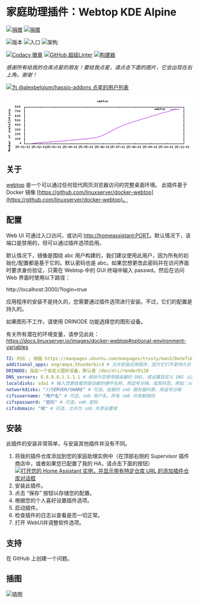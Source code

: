 # 家庭助理插件：Webtop KDE Alpine

[![捐赠][donation-badge]](https://www.buymeacoffee.com/alexbelgium)
[![捐赠][paypal-badge]](https://www.paypal.com/donate/?hosted_button_id=DZFULJZTP3UQA)

![版本](https://img.shields.io/badge/dynamic/json?label=Version&query=%24.version&url=https%3A%2F%2Fraw.githubusercontent.com%2Falexbelgium%2Fhassio-addons%2Fmaster%2Fwebtop%2Fconfig.json)
![入口](https://img.shields.io/badge/dynamic/json?label=Ingress&query=%24.ingress&url=https%3A%2F%2Fraw.githubusercontent.com%2Falexbelgium%2Fhassio-addons%2Fmaster%2Fwebtop%2Fconfig.json)
![架构](https://img.shields.io/badge/dynamic/json?color=success&label=Arch&query=%24.arch&url=https%3A%2F%2Fraw.githubusercontent.com%2Falexbelgium%2Fhassio-addons%2Fmaster%2Fwebtop%2Fconfig.json)

[![Codacy 徽章](https://app.codacy.com/project/badge/Grade/9c6cf10bdbba45ecb202d7f579b5be0e)](https://www.codacy.com/gh/alexbelgium/hassio-addons/dashboard?utm_source=github.com&utm_medium=referral&utm_content=alexbelgium/hassio-addons&utm_campaign=Badge_Grade)
[![GitHub 超级Linter](https://img.shields.io/github/actions/workflow/status/alexbelgium/hassio-addons/weekly-supelinter.yaml?label=Lint%20code%20base)](https://github.com/alexbelgium/hassio-addons/actions/workflows/weekly-supelinter.yaml)
[![构建器](https://img.shields.io/github/actions/workflow/status/alexbelgium/hassio-addons/onpush_builder.yaml?label=Builder)](https://github.com/alexbelgium/hassio-addons/actions/workflows/onpush_builder.yaml)

[donation-badge]: https://img.shields.io/badge/Buy%20me%20a%20coffee%20(no%20paypal)-%23d32f2f?logo=buy-me-a-coffee&style=flat&logoColor=white
[paypal-badge]: https://img.shields.io/badge/Buy%20me%20a%20coffee%20with%20Paypal-0070BA?logo=paypal&style=flat&logoColor=white

_感谢所有给我的仓库点星的朋友！要给我点星，请点击下面的图片，它会出现在右上角。谢谢！_

[![为 @alexbelgium/hassio-addons 点星的用户列表](https://raw.githubusercontent.com/alexbelgium/hassio-addons/master/.github/stars2.svg)](https://github.com/alexbelgium/hassio-addons/stargazers)

![下载演变](https://raw.githubusercontent.com/alexbelgium/hassio-addons/master/webtop/stats.png)

## 关于

[webtop](https://github.com/webtop/webtop) 是一个可以通过任何现代网页浏览器访问的完整桌面环境。
此插件基于 Docker 镜像 [https://github.com/linuxserver/docker-webtop](https://github.com/linuxserver/docker-webtop)。

## 配置

Web UI 可通过入口访问，或访问 <http://homeassistant:PORT>。默认情况下，该端口是禁用的，但可以通过插件选项启用。

默认情况下，镜像是围绕 abc 用户构建的，我们建议使用此用户，因为所有的初始化/配置都是基于它的。默认密码也是 abc。如果您想更改此密码并在访问界面时要求身份验证，只需在 Webtop 中的 GUI 终端中输入 passwd。然后在访问 Web 界面时使用以下路径：

http://localhost:3000/?login=true

应用程序的安装不是持久的，您需要通过插件选项进行安装。不过，它们的配置是持久的。

如果图形不工作，请使用 DRINODE 功能选择您的图形设备。

有关所有潜在的环境变量，请参见此处： https://docs.linuxserver.io/images/docker-webtop#optional-environment-variables

```yaml
TZ: 时区 ; 根据 https://manpages.ubuntu.com/manpages/trusty/man3/DateTime::TimeZone::Catalog.3pm.html 的国家/城市
additional_apps: engrampa,thunderbird # 允许安装应用程序，因为它们不是持久的
DRINODE: 指定一个自定义图形设备，默认是 /dev/dri/renderD128
DNS_servers: 8.8.8.8,1.1.1.1 # 保持为空使用路由器的 DNS，或设置自定义 DNS 以避免在本地 DNS 广告删除器的情况下发送垃圾邮件
localdisks: sda1 # 输入您要挂载的驱动器的硬件名称，用逗号分隔，或其标签。例如：sda1, sdb1, MYNAS...
networkdisks: "//SERVER/SHARE" # 可选，挂载的 smb 服务器列表，用逗号分隔
cifsusername: "用户名" # 可选，smb 用户名，所有 smb 共享都相同
cifspassword: "密码" # 可选，smb 密码
cifsdomain: "域" # 可选，允许为 smb 共享设置域
```

## 安装

此插件的安装非常简单，与安装其他插件并没有不同。

1. 将我的插件仓库添加到您的家庭助理实例中（在顶部右侧的 Supervisor 插件商店中，或者如果您已配置了我的 HA，请点击下面的按钮）
   [![打开您的 Home Assistant 实例，并显示带有特定仓库 URL 的添加插件仓库对话框](https://my.home-assistant.io/badges/supervisor_add_addon_repository.svg)](https://my.home-assistant.io/redirect/supervisor_add_addon_repository/?repository_url=https%3A%2F%2Fgithub.com%2Falexbelgium%2Fhassio-addons)
1. 安装此插件。
1. 点击 “保存” 按钮以存储您的配置。
1. 根据您的个人喜好设置插件选项。
1. 启动插件。
1. 检查插件的日志以查看是否一切正常。
1. 打开 WebUI并调整软件选项。

## 支持

在 GitHub 上创建一个问题。

## 插图

![插图](https://www.linuxserver.io/user/pages/content/images/2021/05/menu.png)

[仓库]: https://github.com/alexbelgium/hassio-addons